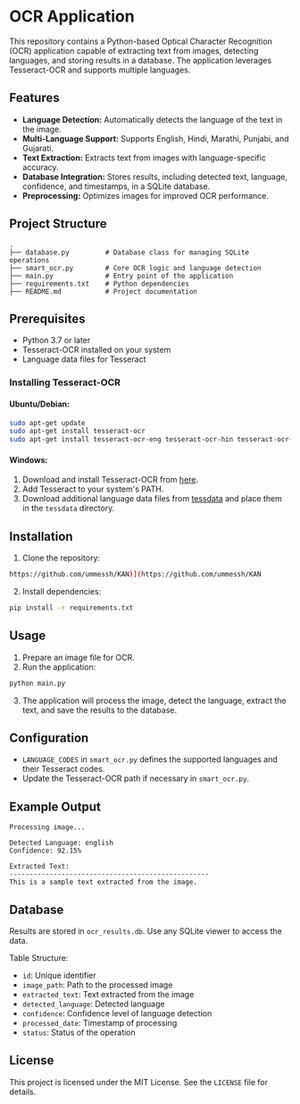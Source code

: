 # OCR Application

This repository contains a Python-based Optical Character Recognition (OCR) application capable of extracting text from images, detecting languages, and storing results in a database. The application leverages Tesseract-OCR and supports multiple languages.

## Features

- **Language Detection:** Automatically detects the language of the text in the image.
- **Multi-Language Support:** Supports English, Hindi, Marathi, Punjabi, and Gujarati.
- **Text Extraction:** Extracts text from images with language-specific accuracy.
- **Database Integration:** Stores results, including detected text, language, confidence, and timestamps, in a SQLite database.
- **Preprocessing:** Optimizes images for improved OCR performance.

## Project Structure

```
.
├── database.py         # Database class for managing SQLite operations
├── smart_ocr.py        # Core OCR logic and language detection
├── main.py             # Entry point of the application
├── requirements.txt    # Python dependencies
├── README.md           # Project documentation
```

## Prerequisites

- Python 3.7 or later
- Tesseract-OCR installed on your system
- Language data files for Tesseract

### Installing Tesseract-OCR

#### Ubuntu/Debian:
```bash
sudo apt-get update
sudo apt-get install tesseract-ocr
sudo apt-get install tesseract-ocr-eng tesseract-ocr-hin tesseract-ocr-mar tesseract-ocr-pan tesseract-ocr-guj
```

#### Windows:
1. Download and install Tesseract-OCR from [here](https://github.com/tesseract-ocr/tesseract).
2. Add Tesseract to your system's PATH.
3. Download additional language data files from [tessdata](https://github.com/tesseract-ocr/tessdata) and place them in the `tessdata` directory.

## Installation

1. Clone the repository:
```bash
https://github.com/ummessh/KAN)](https://github.com/ummessh/KAN
```

2. Install dependencies:
```bash
pip install -r requirements.txt
```

## Usage

1. Prepare an image file for OCR.
2. Run the application:
```bash
python main.py
```

3. The application will process the image, detect the language, extract the text, and save the results to the database.

## Configuration

- `LANGUAGE_CODES` in `smart_ocr.py` defines the supported languages and their Tesseract codes.
- Update the Tesseract-OCR path if necessary in `smart_ocr.py`.

## Example Output

```
Processing image...

Detected Language: english
Confidence: 92.15%

Extracted Text:
--------------------------------------------------
This is a sample text extracted from the image.
```

## Database

Results are stored in `ocr_results.db`. Use any SQLite viewer to access the data.

Table Structure:
- `id`: Unique identifier
- `image_path`: Path to the processed image
- `extracted_text`: Text extracted from the image
- `detected_language`: Detected language
- `confidence`: Confidence level of language detection
- `processed_date`: Timestamp of processing
- `status`: Status of the operation

## License

This project is licensed under the MIT License. See the `LICENSE` file for details.
